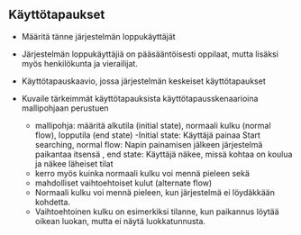 ## Käyttötapaukset

* Määritä tänne järjestelmän loppukäyttäjät
 - Järjestelmän loppukäyttäjiä on pääsääntöisesti oppilaat, mutta lisäksi myös henkilökunta ja vierailijat.
* Käyttötapauskaavio, jossa järjestelmän keskeiset käyttötapaukset
 
* Kuvaile tärkeimmät käyttötapauksista käyttötapausskenaarioina mallipohjaan perustuen
  * mallipohja: määritä alkutila (initial state), normaali kulku (normal flow), lopputila (end state)
   -Initial state: Käyttäjä painaa Start searching, normal flow: Napin painamisen jälkeen järjestelmä paikantaa itsensä , end state: Käyttäjä näkee, missä kohtaa on koulua ja näkee läheiset tilat
  * kerro myös kuinka normaali kulku voi mennä pieleen sekä
  * mahdolliset vaihtoehtoiset kulut (alternate flow)
  - Normaali kulku voi mennä pieleen, kun järjestelmä ei löydäkkään kohdetta.
  - Vaihtoehtoinen kulku on esimerkiksi tilanne, kun paikannus löytää oikean luokan, mutta ei näytä luokkatunnusta.
